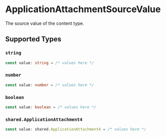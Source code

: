 # ApplicationAttachmentSourceValue

The source value of the content type.


## Supported Types

### `string`

```typescript
const value: string = /* values here */
```

### `number`

```typescript
const value: number = /* values here */
```

### `boolean`

```typescript
const value: boolean = /* values here */
```

### `shared.ApplicationAttachment4`

```typescript
const value: shared.ApplicationAttachment4 = /* values here */
```

